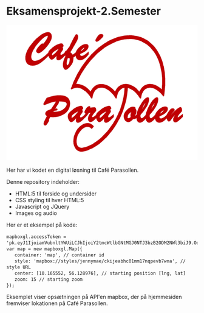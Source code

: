 # Eksamensprojekt-2.Semester

![logo.png](images/logo.png)

Her har vi kodet en digital løsning til Café Parasollen.


Denne repository indeholder:
* HTML:5 til forside og undersider
* CSS styling til hver HTML:5
* Javascript og JQuery
* Images og audio


Her er et eksempel på kode:

 
 ~~~
 mapboxgl.accessToken = 'pk.eyJ1IjoiamVubnltYWUiLCJhIjoiY2tmcWtlbGNtMGJ0NTJ3bzB2ODM2NWl3biJ9.OoNBfHTXEtINPw6pee5DVg';
var map = new mapboxgl.Map({
    container: 'map', // container id
    style: 'mapbox://styles/jennymae/ckijeabhc01mm17nqpevb7wna', // style URL
    center: [10.165552, 56.128976], // starting position [lng, lat]
    zoom: 15 // starting zoom
});
 ~~~

Eksemplet viser opsætningen på API'en mapbox, der på hjemmesiden fremviser lokationen på Café Parasollen.
